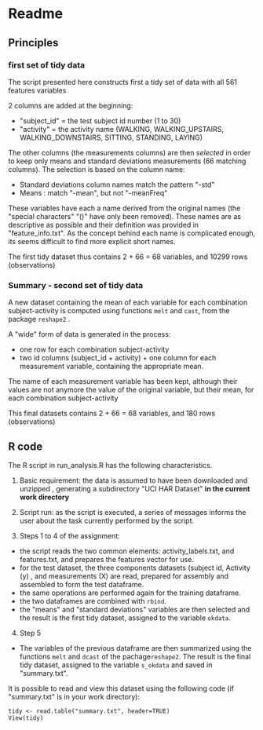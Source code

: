 
# Readme #

## Principles ##

### first set of tidy data ###
The script presented here constructs first a tidy set of data with all 561 features variables

2 columns are added at the beginning:

* "subject_id" = the test subject id number (1 to 30)
* "activity" = the activity name (WALKING, WALKING_UPSTAIRS, WALKING_DOWNSTAIRS, SITTING, STANDING, LAYING)

The other columns (the measurements columns) are then *selected* in order to keep only means and standard deviations measurements (66 matching columns). The selection is based on the column name:

* Standard deviations column names match the pattern "-std"
* Means : match "-mean", but not "-meanFreq"

These variables have each a name derived from the original names (the "special characters" "()"  have only been removed).
These names are as descriptive as possible and their definition was provided in "feature_info.txt". 
As the concept behind each name is complicated enough, its seems difficult to find  more explicit short names.

The first tidy dataset thus contains 2 + 66 = 68 variables, and 10299 rows (observations)

### Summary - second set of tidy data ###
A new dataset containing the mean of each variable for each combination subject-activity is computed using functions `melt` and `cast`, from the package `reshape2` .

A "wide" form of data is generated in the process:

* one row for each combination subject-activity
* two id columns (subject_id + activity) + one column for each measurement variable, containing the appropriate mean.

The name of each measurement variable has been kept, although their values are not anymore the value of the original variable, but their mean, for each combination subject-activity 

This final datasets contains 2 + 66 = 68 variables, and 180 rows (observations)


## R code ##

The R script in run_analysis.R has the following characteristics.

1. Basic requirement: the data is assumed to have been downloaded and unzipped , generating a subdirectory "UCI HAR Dataset" **in the current work directory**

2. Script run: as the script is executed, a series of messages informs the user about the task currently performed by the script.

3. Steps 1 to 4 of the assignment:

+ the script reads the two common elements: activity_labels.txt, and features.txt, and prepares the features vector for use.
+ for the test dataset, the three components datasets (subject id, Activity (y) , and measurements (X) are read, prepared for assembly and assembled to form  the test dataframe.
+ the same operations are performed again for the training dataframe.
+ the two dataframes are combined with `rbind`.
+ the "means" and "standard deviations" variables are then selected and the result is the first tidy dataset, assigned to the variable `okdata`.

4. Step 5

+ The variables of the previous dataframe are then summarized using the functions `melt` and `dcast` of the pachage`reshape2`. The result is the final tidy dataset, assigned to the variable `s_okdata` and saved in "summary.txt". 

It is possible to read and view this dataset using the following code (if "summary.txt" is in your work directory):
````
tidy <- read.table("summary.txt", header=TRUE)
View(tidy)
````
